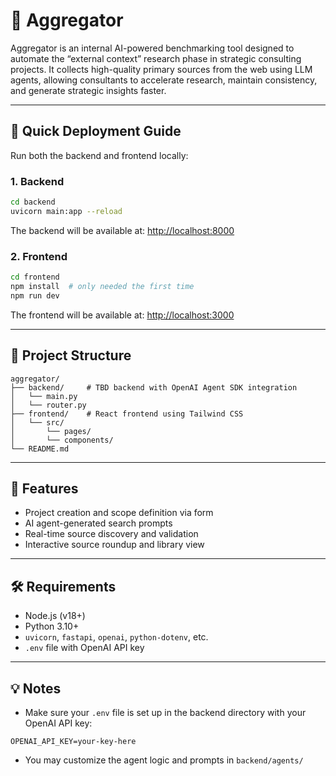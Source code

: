 # 🧠 Aggregator

Aggregator is an internal AI-powered benchmarking tool designed to automate the “external context” research phase in strategic consulting projects. It collects high-quality primary sources from the web using LLM agents, allowing consultants to accelerate research, maintain consistency, and generate strategic insights faster.

---

## 🚀 Quick Deployment Guide

Run both the backend and frontend locally:

### 1. Backend

```bash
cd backend
uvicorn main:app --reload
```

The backend will be available at: [http://localhost:8000](http://localhost:8000)

### 2. Frontend

```bash
cd frontend
npm install  # only needed the first time
npm run dev
```

The frontend will be available at: [http://localhost:3000](http://localhost:3000)

---

## 📁 Project Structure

```
aggregator/
├── backend/     # TBD backend with OpenAI Agent SDK integration
│   └── main.py
│   └── router.py
├── frontend/    # React frontend using Tailwind CSS
│   └── src/
│       └── pages/
│       └── components/
└── README.md
```

---

## 🧩 Features

- Project creation and scope definition via form
- AI agent-generated search prompts
- Real-time source discovery and validation
- Interactive source roundup and library view

---

## 🛠 Requirements

- Node.js (v18+)
- Python 3.10+
- `uvicorn`, `fastapi`, `openai`, `python-dotenv`, etc.
- `.env` file with OpenAI API key

---

## 💡 Notes

- Make sure your `.env` file is set up in the backend directory with your OpenAI API key:

```env
OPENAI_API_KEY=your-key-here
```

- You may customize the agent logic and prompts in `backend/agents/`



